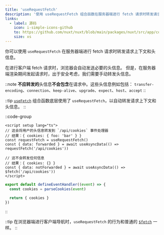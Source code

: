 ```yaml
---
title: 'useRequestFetch'
description: '使用 useRequestFetch 组合函数在服务器端进行 fetch 请求时转发请求上下文和头信息。'
links:
  - label: 源码
    icon: i-simple-icons-github
    to: https://github.com/nuxt/nuxt/blob/main/packages/nuxt/src/app/composables/ssr.ts
    size: xs
---
```


你可以使用 `useRequestFetch` 在服务器端进行 fetch 请求时转发请求上下文和头信息。

在进行客户端 fetch 请求时，浏览器会自动发送必要的头信息。
但是，在服务器端渲染期间发起请求时，出于安全考虑，我们需要手动转发头信息。

::note
**不应转发的**头信息**不会包含**在请求中。这些头信息例如包括：
`transfer-encoding`、`connection`、`keep-alive`、`upgrade`、`expect`、`host`、`accept`
::

::tip
[`useFetch`](/docs/api/composables/use-fetch) 组合函数底层使用了 `useRequestFetch`，以自动转发请求上下文和头信息。
::

::code-group

```vue [pages/index.vue]
<script setup lang="ts">
// 这会将用户的头信息转发到 `/api/cookies` 事件处理器
// 结果：{ cookies: { foo: 'bar' } }
const requestFetch = useRequestFetch()
const { data: forwarded } = await useAsyncData(() => requestFetch('/api/cookies'))

// 这不会转发任何信息
// 结果：{ cookies: {} }
const { data: notForwarded } = await useAsyncData(() => $fetch('/api/cookies')) 
</script>
```

```ts [server/api/cookies.ts]
export default defineEventHandler((event) => {
  const cookies = parseCookies(event)

  return { cookies }
})
```

::

::tip
在浏览器端进行客户端导航时，`useRequestFetch` 的行为和普通的 [`$fetch`](/docs/api/utils/dollarfetch) 一样。
::
